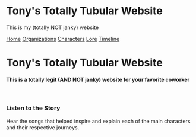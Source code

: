 # Tony's Totally Tubular Website
This is my (totally NOT janky) website
    </head>
    <div class="container"> 
        <div class="header">
            <div class="header-right">
              <a class="active" href="C:\Users\futbo\ITS_110\Stars_Project\Main_Stars.html">Home</a>
              <a href="C:\Users\futbo\ITS_110\Stars_Project\Orgs_Stars.html">Organizations</a>
              <a href="C:\Users\futbo\ITS_110\Stars_Project\Characters_Stars.html">Characters</a>
              <a href="C:\Users\futbo\ITS_110\Stars_Project\Lore_Stars.html">Lore</a>
              <a href="C:\Users\futbo\ITS_110\Stars_Project\Timeline_Stars.html">Timeline</a>
            </div>
          </div>
            <div class="body">
                <h1>Tony's Totally Tubular Website</h1>
                <div class="box">
                    <p><h4>This is a totally legit (AND NOT janky) website for your favorite coworker</h4>
                    </p>
                </div>
                <br>
                <div class="box">
                    <h3>Listen to the Story</h3>
                    <p> Hear the songs that helped inspire and explain each of the main characters and their respective journeys.</p>
                </div>
    </div>
</body>
</html>
